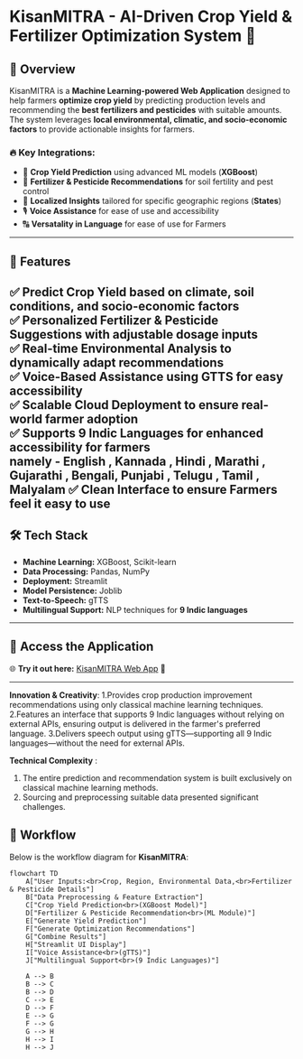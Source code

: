 # KisanMITRA - AI-Driven Crop Yield & Fertilizer Optimization System 🌾

## 🚀 Overview
KisanMITRA is a **Machine Learning-powered Web Application** designed to help farmers **optimize crop yield** by predicting production levels and recommending the **best fertilizers and pesticides** with suitable amounts. The system leverages **local environmental, climatic, and socio-economic factors** to provide actionable insights for farmers.

### 🔥 Key Integrations:
- 🌿 **Crop Yield Prediction** using advanced ML models (**XGBoost**)
- 🧪 **Fertilizer & Pesticide Recommendations** for soil fertility and pest control
- 📍 **Localized Insights** tailored for specific geographic regions (**States**)
- 🎙 **Voice Assistance** for ease of use and accessibility
- 🔠 **Versatality in Language** for ease of use for Farmers

---

## 🌟 Features
✅ **Predict Crop Yield** based on **climate, soil conditions, and socio-economic factors**  
✅ **Personalized Fertilizer & Pesticide Suggestions** with **adjustable dosage inputs**  
✅ **Real-time Environmental Analysis** to dynamically adapt recommendations  
✅ **Voice-Based Assistance** using **GTTS** for **easy accessibility**  
✅ **Scalable Cloud Deployment** to ensure **real-world farmer adoption**  
✅ **Supports 9 Indic Languages** for enhanced accessibility for farmers  
namely - English , Kannada , Hindi , Marathi , Gujarathi , Bengali, Punjabi , Telugu , Tamil , Malyalam
✅ **Clean Interface** to ensure Farmers feel it easy to use
---

## 🛠️ Tech Stack
- **Machine Learning:** XGBoost, Scikit-learn  
- **Data Processing:** Pandas, NumPy  
- **Deployment:** Streamlit  
- **Model Persistence:** Joblib  
- **Text-to-Speech:** gTTS  
- **Multilingual Support:** NLP techniques for **9 Indic languages**  

---

## 🔗 Access the Application
🌐 **Try it out here:** [KisanMITRA Web App](https://kisanmitra.streamlit.app/) 🚜

---
**Innovation & Creativity**:
1.Provides crop production improvement recommendations using only classical machine learning techniques.
2.Features an interface that supports 9 Indic languages without relying on external APIs, ensuring output is delivered in the farmer's preferred language.
3.Delivers speech output using gTTS—supporting all 9 Indic languages—without the need for external APIs.

**Technical Complexity** :
1. The entire prediction and recommendation system is built exclusively on classical machine learning methods.
2. Sourcing and preprocessing suitable data presented significant challenges.


## 🔄 Workflow

Below is the workflow diagram for **KisanMITRA**:

```mermaid
flowchart TD
    A["User Inputs:<br>Crop, Region, Environmental Data,<br>Fertilizer & Pesticide Details"]
    B["Data Preprocessing & Feature Extraction"]
    C["Crop Yield Prediction<br>(XGBoost Model)"]
    D["Fertilizer & Pesticide Recommendation<br>(ML Module)"]
    E["Generate Yield Prediction"]
    F["Generate Optimization Recommendations"]
    G["Combine Results"]
    H["Streamlit UI Display"]
    I["Voice Assistance<br>(gTTS)"]
    J["Multilingual Support<br>(9 Indic Languages)"]

    A --> B
    B --> C
    B --> D
    C --> E
    D --> F
    E --> G
    F --> G
    G --> H
    H --> I
    H --> J
